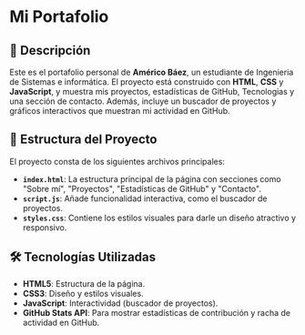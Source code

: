 
# Mi Portafolio

## 🌟 Descripción

Este es el portafolio personal de **Américo Báez**, un estudiante de Ingenieria de Sistemas e informática. El proyecto está construido con **HTML**, **CSS** y **JavaScript**, y muestra mis proyectos, estadísticas de GitHub, Tecnologias y una sección de contacto. Además, incluye un buscador de proyectos y gráficos interactivos que muestran mi actividad en GitHub.

## 🚀 Estructura del Proyecto

El proyecto consta de los siguientes archivos principales:

- **`index.html`**: La estructura principal de la página con secciones como "Sobre mí", "Proyectos", "Estadísticas de GitHub" y "Contacto".
- **`script.js`**: Añade funcionalidad interactiva, como el buscador de proyectos.
- **`styles.css`**: Contiene los estilos visuales para darle un diseño atractivo y responsivo.

## 🛠️ Tecnologías Utilizadas

- **HTML5**: Estructura de la página.
- **CSS3**: Diseño y estilos visuales.
- **JavaScript**: Interactividad (buscador de proyectos).
- **GitHub Stats API**: Para mostrar estadísticas de contribución y racha de actividad en GitHub.




